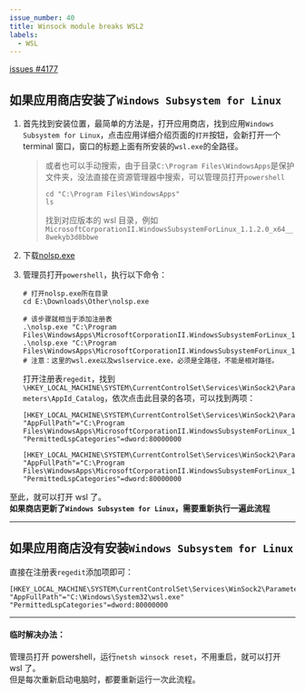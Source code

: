 ```yaml
---
issue_number: 40
title: Winsock module breaks WSL2
labels:
  - WSL
---
```


[issues #4177](https://github.com/microsoft/WSL/issues/4177#issuecomment-1429113508)

## 如果应用商店安装了`Windows Subsystem for Linux`

1. 首先找到安装位置，最简单的方法是，打开应用商店，找到应用`Windows Subsystem for Linux`，点击应用详细介绍页面的`打开`按钮，会新打开一个 terminal 窗口，窗口的标题上面有所安装的`wsl.exe`的全路径。

   > 或者也可以手动搜索，由于目录`C:\Program Files\WindowsApps`是保护文件夹，没法直接在资源管理器中搜索，可以管理员打开`powershell`
   >
   > ```shell
   > cd "C:\Program Files\WindowsApps"
   > ls
   > ```
   >
   > 找到对应版本的 wsl 目录，例如`MicrosoftCorporationII.WindowsSubsystemForLinux_1.1.2.0_x64__8wekyb3d8bbwe`

2. 下载[nolsp.exe](https://wtto00.github.io/cdn/windows/nolsp.exe)
3. 管理员打开`powershell`，执行以下命令：

   ```shell
   # 打开nolsp.exe所在目录
   cd E:\Downloads\Other\nolsp.exe

   # 该步骤就相当于添加注册表
   .\nolsp.exe "C:\Program Files\WindowsApps\MicrosoftCorporationII.WindowsSubsystemForLinux_1.1.2.0_x64__8wekyb3d8bbwe\wsl.exe"
   .\nolsp.exe "C:\Program Files\WindowsApps\MicrosoftCorporationII.WindowsSubsystemForLinux_1.1.2.0_x64__8wekyb3d8bbwe\wslservice.exe"
   # 注意：这里的wsl.exe以及wslservice.exe，必须是全路径，不能是相对路径。
   ```

   打开注册表`regedit`，找到`\HKEY_LOCAL_MACHINE\SYSTEM\CurrentControlSet\Services\WinSock2\Parameters\AppId_Catalog`，依次点击此目录的各项，可以找到两项：

   ```
   [HKEY_LOCAL_MACHINE\SYSTEM\CurrentControlSet\Services\WinSock2\Parameters\AppId_Catalog\2BB0D7FB]
   "AppFullPath"="C:\Program Files\WindowsApps\MicrosoftCorporationII.WindowsSubsystemForLinux_1.1.2.0_x64__8wekyb3d8bbwe\wsl.exe"
   "PermittedLspCategories"=dword:80000000

   [HKEY_LOCAL_MACHINE\SYSTEM\CurrentControlSet\Services\WinSock2\Parameters\AppId_Catalog\2FB92E99]
   "AppFullPath"="C:\Program Files\WindowsApps\MicrosoftCorporationII.WindowsSubsystemForLinux_1.1.2.0_x64__8wekyb3d8bbwe\wslservice.exe"
   "PermittedLspCategories"=dword:80000000
   ```

至此，就可以打开 wsl 了。  
**如果商店更新了`Windows Subsystem for Linux`，需要重新执行一遍此流程**

---

## 如果应用商店没有安装`Windows Subsystem for Linux`

直接在注册表`regedit`添加项即可：

```
[HKEY_LOCAL_MACHINE\SYSTEM\CurrentControlSet\Services\WinSock2\Parameters\AppId_Catalog\0408F7A3]
"AppFullPath"="C:\Windows\System32\wsl.exe"
"PermittedLspCategories"=dword:80000000
```

---

#### 临时解决办法：

管理员打开 powershell，运行`netsh winsock reset`，不用重启，就可以打开 wsl 了。  
但是每次重新启动电脑时，都要重新运行一次此流程。
